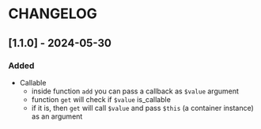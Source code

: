 # CHANGELOG

## [1.1.0] - 2024-05-30

### Added

- Callable
  - inside function `add` you can pass a callback as `$value` argument
  - function `get` will check if `$value` is_callable
  - if it is, then `get` will call `$value` and pass `$this` (a container instance) as an argument
